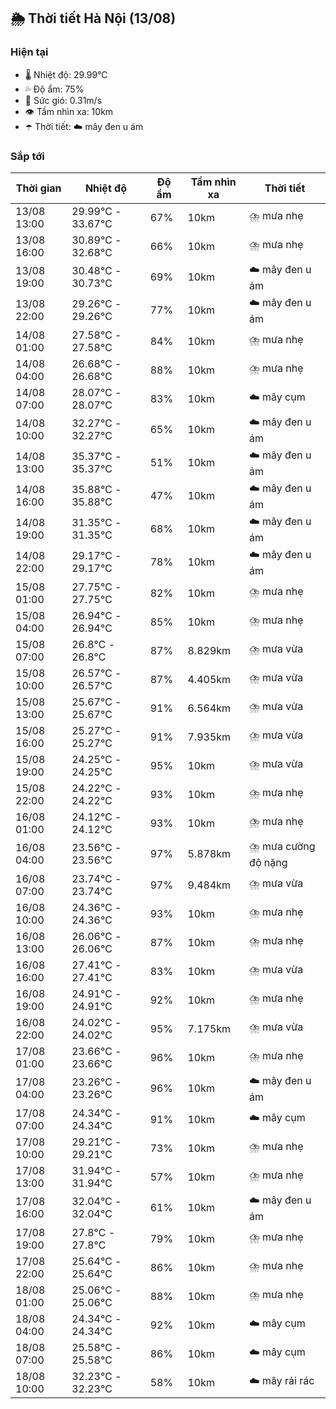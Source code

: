 ## 🌦️ Thời tiết Hà Nội (13/08)

### Hiện tại

- 🌡️ Nhiệt độ: 29.99℃
- 💦 Độ ẩm: 75%
- 💨 Sức gió: 0.31m/s
- 👁️ Tầm nhìn xa: 10km
- ☂️ Thời tiết: ☁️ mây đen u ám

### Sắp tới

| Thời gian | Nhiệt độ | Độ ẩm | Tầm nhìn xa | Thời tiết |
| --- | --- | --- | --- | --- |
| 13/08 13:00 | 29.99℃ - 33.67℃ | 67% | 10km | ⛈️ mưa nhẹ |
| 13/08 16:00 | 30.89℃ - 32.68℃ | 66% | 10km | ⛈️ mưa nhẹ |
| 13/08 19:00 | 30.48℃ - 30.73℃ | 69% | 10km | ☁️ mây đen u ám |
| 13/08 22:00 | 29.26℃ - 29.26℃ | 77% | 10km | ☁️ mây đen u ám |
| 14/08 01:00 | 27.58℃ - 27.58℃ | 84% | 10km | ⛈️ mưa nhẹ |
| 14/08 04:00 | 26.68℃ - 26.68℃ | 88% | 10km | ⛈️ mưa nhẹ |
| 14/08 07:00 | 28.07℃ - 28.07℃ | 83% | 10km | ☁️ mây cụm |
| 14/08 10:00 | 32.27℃ - 32.27℃ | 65% | 10km | ☁️ mây đen u ám |
| 14/08 13:00 | 35.37℃ - 35.37℃ | 51% | 10km | ☁️ mây đen u ám |
| 14/08 16:00 | 35.88℃ - 35.88℃ | 47% | 10km | ☁️ mây đen u ám |
| 14/08 19:00 | 31.35℃ - 31.35℃ | 68% | 10km | ☁️ mây đen u ám |
| 14/08 22:00 | 29.17℃ - 29.17℃ | 78% | 10km | ☁️ mây đen u ám |
| 15/08 01:00 | 27.75℃ - 27.75℃ | 82% | 10km | ⛈️ mưa nhẹ |
| 15/08 04:00 | 26.94℃ - 26.94℃ | 85% | 10km | ⛈️ mưa nhẹ |
| 15/08 07:00 | 26.8℃ - 26.8℃ | 87% | 8.829km | ⛈️ mưa vừa |
| 15/08 10:00 | 26.57℃ - 26.57℃ | 87% | 4.405km | ⛈️ mưa vừa |
| 15/08 13:00 | 25.67℃ - 25.67℃ | 91% | 6.564km | ⛈️ mưa vừa |
| 15/08 16:00 | 25.27℃ - 25.27℃ | 91% | 7.935km | ⛈️ mưa vừa |
| 15/08 19:00 | 24.25℃ - 24.25℃ | 95% | 10km | ⛈️ mưa vừa |
| 15/08 22:00 | 24.22℃ - 24.22℃ | 93% | 10km | ⛈️ mưa nhẹ |
| 16/08 01:00 | 24.12℃ - 24.12℃ | 93% | 10km | ⛈️ mưa nhẹ |
| 16/08 04:00 | 23.56℃ - 23.56℃ | 97% | 5.878km | ⛈️ mưa cường độ nặng |
| 16/08 07:00 | 23.74℃ - 23.74℃ | 97% | 9.484km | ⛈️ mưa vừa |
| 16/08 10:00 | 24.36℃ - 24.36℃ | 93% | 10km | ⛈️ mưa nhẹ |
| 16/08 13:00 | 26.06℃ - 26.06℃ | 87% | 10km | ⛈️ mưa nhẹ |
| 16/08 16:00 | 27.41℃ - 27.41℃ | 83% | 10km | ⛈️ mưa vừa |
| 16/08 19:00 | 24.91℃ - 24.91℃ | 92% | 10km | ⛈️ mưa nhẹ |
| 16/08 22:00 | 24.02℃ - 24.02℃ | 95% | 7.175km | ⛈️ mưa vừa |
| 17/08 01:00 | 23.66℃ - 23.66℃ | 96% | 10km | ⛈️ mưa nhẹ |
| 17/08 04:00 | 23.26℃ - 23.26℃ | 96% | 10km | ☁️ mây đen u ám |
| 17/08 07:00 | 24.34℃ - 24.34℃ | 91% | 10km | ☁️ mây cụm |
| 17/08 10:00 | 29.21℃ - 29.21℃ | 73% | 10km | ⛈️ mưa nhẹ |
| 17/08 13:00 | 31.94℃ - 31.94℃ | 57% | 10km | ⛈️ mưa nhẹ |
| 17/08 16:00 | 32.04℃ - 32.04℃ | 61% | 10km | ☁️ mây đen u ám |
| 17/08 19:00 | 27.8℃ - 27.8℃ | 79% | 10km | ⛈️ mưa nhẹ |
| 17/08 22:00 | 25.64℃ - 25.64℃ | 86% | 10km | ⛈️ mưa nhẹ |
| 18/08 01:00 | 25.06℃ - 25.06℃ | 88% | 10km | ⛈️ mưa nhẹ |
| 18/08 04:00 | 24.34℃ - 24.34℃ | 92% | 10km | ☁️ mây cụm |
| 18/08 07:00 | 25.58℃ - 25.58℃ | 86% | 10km | ☁️ mây cụm |
| 18/08 10:00 | 32.23℃ - 32.23℃ | 58% | 10km | ☁️ mây rải rác |
